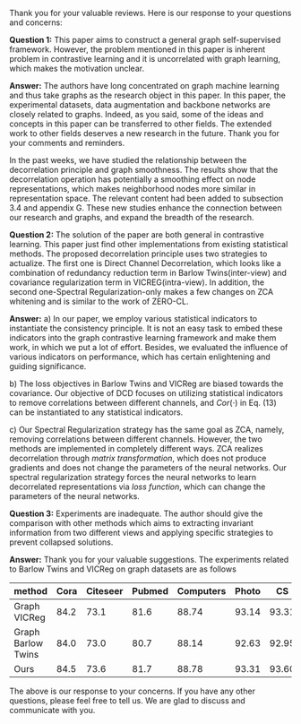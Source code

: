 Thank you for your valuable reviews. Here is our response to your questions and concerns:

**Question 1:** This paper aims to construct a general graph self-supervised framework. However, the problem mentioned in this paper is inherent problem in contrastive learning and it is uncorrelated with graph learning, which makes the motivation unclear.

**Answer:**  The authors have long concentrated on graph machine learning and thus take graphs as the research object in this paper. In this paper, the experimental datasets, data augmentation and backbone networks are closely related to graphs. Indeed, as you said, some of the ideas and concepts in this paper can be transferred to other fields. The extended work to other fields deserves a new research in the future. Thank you for your comments and reminders.

In the past weeks, we have studied the relationship between the decorrelation principle and graph smoothness. The results show that the decorrelation operation has potentially a smoothing effect on node representations, which makes neighborhood nodes more similar in representation space. The relevant content had been added to subsection 3.4 and appendix G. These new studies enhance the connection between our research and graphs, and expand the breadth of the research.



**Question 2:** The solution of the paper are both general in contrastive learning. This paper just find other implementations from existing statistical methods. The proposed decorrelation principle uses two strategies to actualize. The first one is Direct Channel Decorrelation, which looks like a combination of redundancy reduction term in Barlow Twins(inter-view) and covariance regularization term in VICREG(intra-view). In addition, the second one-Spectral Regularization-only makes a few changes on ZCA whitening and is similar to the work of ZERO-CL.

**Answer:**  a) In our paper, we employ various statistical indicators to instantiate the consistency principle. It is not an easy task to embed these indicators into the graph contrastive learning framework and make them work, in which we put a lot of effort. Besides, we evaluated the influence of various indicators on performance, which has certain enlightening and guiding significance.

b) The loss objectives in Barlow Twins and VICReg are biased towards the covariance. Our objective of DCD focuses on utilizing statistical indicators to remove correlations between different channels, and $Cor(\cdot)$ in Eq. (13) can be instantiated to any statistical indicators.

c) Our Spectral Regularization strategy has the same goal as ZCA, namely, removing correlations between different channels. However, the two methods are implemented in completely different ways. ZCA realizes decorrelation through *matrix transformation*, which does not produce gradients and does not change the parameters of the neural networks. Our spectral regularization strategy forces the neural networks to learn decorrelated representations via *loss function*, which can change the parameters of the neural networks.



**Question 3:** Experiments are inadequate. The author should give the comparison with other methods which aims to extracting invariant information from two different views and applying specific strategies to prevent collapsed solutions.

**Answer:**  Thank you for your valuable suggestions. The experiments related to Barlow Twins and VICReg on graph datasets are as follows 

| method             | Cora | Citeseer | Pubmed | Computers | Photo | CS    | Physics |
| ------------------ | ---- | -------- | ------ | --------- | ----- | ----- | ------- |
| Graph VICReg       | 84.2 | 73.1     | 81.6   | 88.74     | 93.14 | 93.31 | 95.38   |
| Graph Barlow Twins | 84.0 | 73.0     | 80.7   | 88.14     | 92.63 | 92.95 | 95.07   |
| Ours               | 84.5 | 73.6     | 81.7   | 88.78     | 93.31 | 93.60 | 95.50   |



The above is our response to your concerns. If you have any other questions, please feel free to tell us. We are glad to discuss and communicate with you.

